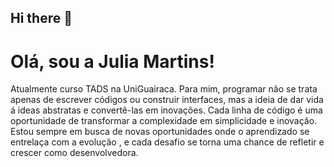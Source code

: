 ## Hi there 👋

# Olá, sou a Julia Martins!
Atualmente curso TADS na UniGuairaca.
Para mim, programar não se trata apenas de escrever códigos ou construir interfaces, mas a ideia de dar vida á ideas abstratas e convertê-las em inovações. Cada linha de código é uma oportunidade de transformar a complexidade em simplicidade e inovação. Estou sempre em busca de novas oportunidades onde o aprendizado se entrelaça com a evolução , e cada desafio se torna uma chance de refletir e crescer como desenvolvedora.
